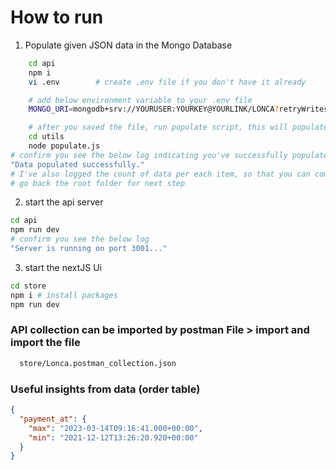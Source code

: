 # How to run

1. Populate given JSON data in the Mongo Database

```bash
    cd api
    npm i
    vi .env        # create .env file if you don't have it already

    # add below environment variable to your .env file
    MONGO_URI=mongodb+srv://YOURUSER:YOURKEY@YOURLINK/LONCA?retryWrites=true&w=majority

    # after you saved the file, run populate script, this will populate data to your db instance
    cd utils
    node populate.js
# confirm you see the below log indicating you've successfully populated
"Data populated successfully."
# I've also logged the count of data per each item, so that you can compare the collection count in your mongo db instance and make sure you've the data
# go back the root folder for next step
```

2. start the api server

```bash
cd api
npm run dev
# confirm you see the below log
"Server is running on port 3001..."
```

3. start the nextJS Ui

```bash
cd store
npm i # install packages
npm run dev
```

### API collection can be imported by postman File > import and import the file

```bash
  store/Lonca.postman_collection.json
```

### Useful insights from data (order table)

```json
{
  "payment_at": {
    "max": "2023-03-14T09:16:41.000+00:00",
    "min": "2021-12-12T13:26:20.920+00:00"
  }
}
```
